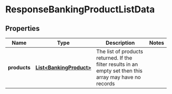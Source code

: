 
# ResponseBankingProductListData

## Properties
Name | Type | Description | Notes
------------ | ------------- | ------------- | -------------
**products** | [**List&lt;BankingProduct&gt;**](BankingProduct.md) | The list of products returned.  If the filter results in an empty set then this array may have no records | 



